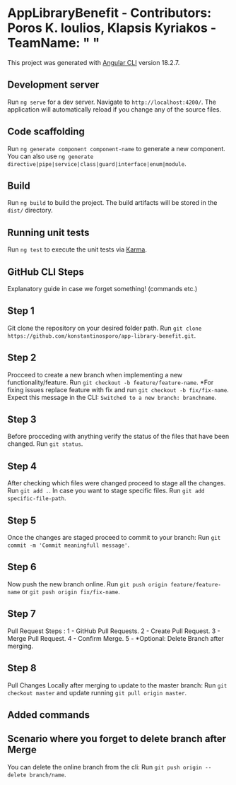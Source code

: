 # AppLibraryBenefit - Contributors: Poros K. Ioulios, Klapsis Kyriakos - TeamName: " "

This project was generated with [Angular CLI](https://github.com/angular/angular-cli) version 18.2.7.

## Development server

Run `ng serve` for a dev server. Navigate to `http://localhost:4200/`. The application will automatically reload if you change any of the source files.

## Code scaffolding

Run `ng generate component component-name` to generate a new component. You can also use `ng generate directive|pipe|service|class|guard|interface|enum|module`.

## Build

Run `ng build` to build the project. The build artifacts will be stored in the `dist/` directory.

## Running unit tests

Run `ng test` to execute the unit tests via [Karma](https://karma-runner.github.io).

## GitHub CLI Steps 

Explanatory guide in case we forget something! (commands etc.)

## Step 1 

Git clone the repository on your desired folder path. Run `git clone https://github.com/konstantinosporo/app-library-benefit.git`. 

## Step 2 

Procceed to create a new branch when implementing a new functionality/feature. Run `git checkout -b feature/feature-name`.
*For fixing issues replace feature with fix and run `git checkout -b fix/fix-name`.
Expect this message in the CLI: `Switched to a new branch: branchname`.

## Step 3

Before procceding with anything verify the status of the files that have been changed. Run `git status`.

## Step 4

After checking which files were changed proceed to stage all the changes. Run `git add .`.
In case you want to stage specific files. Run `git add specific-file-path`.

## Step 5

Once the changes are staged proceed to commit to your branch: Run `git commit -m 'Commit meaningfull message'`.

## Step 6

Now push the new branch online. Run `git push origin feature/feature-name` or `git push origin fix/fix-name`.

## Step 7 

Pull Request Steps : 1 - GitHub Pull Requests.
                     2 - Create Pull Request.
                     3 - Merge Pull Request.
                     4 - Confirm Merge.
                     5 - *Optional: Delete Branch after merging.

## Step 8

Pull Changes Locally after merging to update to the master branch: Run `git checkout master` and update running `git pull origin master`.

## Added commands

## Scenario where you forget to delete branch after Merge

You can delete the online branch from the cli: Run `git push origin --delete branch/name`.